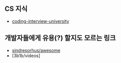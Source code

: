 ## CS 지식
* [coding-interview-university](https://github.com/jwasham/coding-interview-university)

## 개발자들에게 유용(?) 할지도 모르는 링크
* [sindresorhus/awesome](https://github.com/jwasham/sindresorhus/awesome)
* [3b1b/videos]